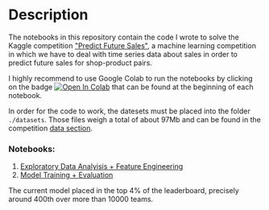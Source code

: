 # Description
The notebooks in this repository contain the code I wrote to solve the Kaggle competition ["Predict Future Sales"](https://www.kaggle.com/c/competitive-data-science-predict-future-sales), a machine learning competition in which we have to deal with time series data about sales in order to predict future sales for shop-product pairs.

I highly recommend to use Google Colab to run the notebooks by clicking on the badge [![Open In Colab](https://colab.research.google.com/assets/colab-badge.svg)]() that can be found at the beginning of each notebook.

In order for the code to work, the datesets must be placed into the folder `./datasets`. Those files weigh a total of about 97Mb and can be found in the competition [data section](https://www.kaggle.com/c/competitive-data-science-predict-future-sales/data).

### Notebooks:
1. [Exploratory Data Analyisis + Feature Engineering](https://colab.research.google.com/drive/1LAlml5mQZEdP0JpQU8AUndb7u-jsi-uB?usp=sharing)
2. [Model Training + Evaluation](https://colab.research.google.com/drive/1sdxvVosUzO6lUGhuoU-T-2W3_HJQ6qcH?usp=sharing)

The current model placed in the top 4% of the leaderboard, precisely around 400th over more than 10000 teams.

